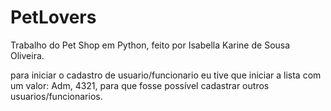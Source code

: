 # PetLovers
Trabalho do Pet Shop em Python, feito por Isabella Karine de Sousa Oliveira.

para iniciar o cadastro de usuario/funcionario eu tive que iniciar a lista com um valor: Adm, 4321, para que fosse possível cadastrar outros usuarios/funcionarios.

